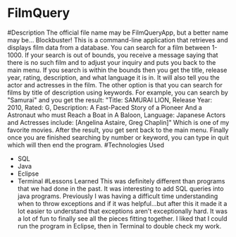 # FilmQuery

#Description
The official file name may be FilmQueryApp, but a better name may be... Blockbuster! This is a command-line application that retrieves and displays film data from a database. You can search for a film between 1-1000. If your search is out of bounds, you receive a message saying that there is no such film and to adjust your inquiry and puts you back to the main menu. If you search is within the bounds then you get the title, release year, rating, description, and what language it is in. It will also tell you the actor and actresses in the film.
The other option is that you can search for films by title of description using keywords.  For example, you can search by "Samurai" and you get the result:
"Title: SAMURAI LION, Release Year: 2010, Rated: G, Description: A Fast-Paced Story of a Pioneer And a Astronaut who must Reach a Boat in A Baloon, Language: Japanese
Actors and Actresses include:
[Angelina Astaire, Greg Chaplin]"
Which is one of my favorite movies. After the result, you get sent back to the main menu. Finally once you are finished searching by number or keyword, you can type in quit which will then end the program.
#Technologies Used
- SQL
- Java
- Eclipse
- Terminal
#Lessons Learned
This was definitely different than programs that we had done in the past. It was interesting to add SQL queries into java programs. Previously I was having a difficult time understanding when to throw exceptions and if it was helpful...but after this it made it a lot easier to understand that exceptions aren't exceptionally hard. It was a lot of fun to finally see all the pieces fitting together. I liked that I could run the program in Eclipse, then in Terminal to double check my work.
